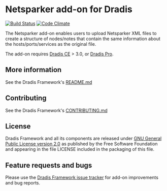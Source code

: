 # Netsparker add-on for Dradis

[![Build Status](https://secure.travis-ci.org/dradis/dradis-netsparker.png?branch=master)](http://travis-ci.org/dradis/dradis-netsparker) [![Code Climate](https://codeclimate.com/github/dradis/dradis-netsparker.png)](https://codeclimate.com/github/dradis/dradis-netsparker.png)

The Netsparker add-on enables users to upload Netsparker XML files to create a structure of nodes/notes that contain the same information about the hosts/ports/services as the original file.

The add-on requires [Dradis CE](https://dradisframework.com/ce/) > 3.0, or [Dradis Pro](https://dradisframework.com/pro/).


## More information

See the Dradis Framework's [README.md](https://github.com/dradis/dradis-ce/blob/develop/README.md)


## Contributing

See the Dradis Framework's [CONTRIBUTING.md](https://github.com/dradis/dradis-ce/blob/develop/CONTRIBUTING.md)


## License

Dradis Framework and all its components are released under [GNU General Public License version 2.0](http://www.gnu.org/licenses/old-licenses/gpl-2.0.html) as published by the Free Software Foundation and appearing in the file LICENSE included in the packaging of this file.


## Feature requests and bugs

Please use the [Dradis Framework issue tracker](https://github.com/dradis/dradis-ce/issues) for add-on improvements and bug reports.
